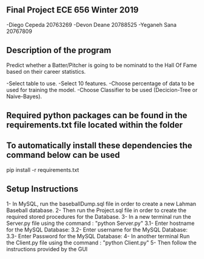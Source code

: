 ## Final Project ECE 656 Winter 2019
   -Diego Cepeda 20763269
   -Devon Deane 20788525
   -Yeganeh Sana 20767809

## Description of the program
Predict whether a Batter/Pitcher is going to be nominatd to the Hall Of Fame based on their career statistics.
   
   -Select table to use.
   -Select 10 features. 
   -Choose percentage of data to be used for training the model.
   -Choose Classifier to be used (Decicion-Tree or Naive-Bayes).

## Required python packages can be found in the requirements.txt file located within the folder
## To automatically install these dependencies the command below can be used
   pip install -r requirements.txt

## Setup Instructions
1- In MySQL, run the baseballDump.sql file in order to create a new Lahman Baseball database.
2- Then run the Project.sql file in order to create the required stored procedures for the Database.
3- In a new terminal run the Server.py file using the command : "python Server.py"
   3.1- Enter hostname for the MySQL Database:
   3.2- Enter username for the MySQL Database:
   3.3- Enter Password for the MySQL Database:
4- In another terminal Run the Client.py file using the command : "python Client.py"
5- Then follow the instructions provided by the GUI
